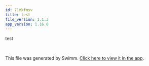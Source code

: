 ```yaml
---
id: 71mkfmsv
title: test
file_version: 1.1.3
app_version: 1.16.0
---
```


<!-- Intro - Do not remove this comment -->
test

<br/>

This file was generated by Swimm. [Click here to view it in the app](http://localhost:5000/repos/Z2l0aHViJTNBJTNBc3ItZXh0ZW5zaW9uJTNBJTNBZG91ZWs=/playlists/71mkfmsv).
